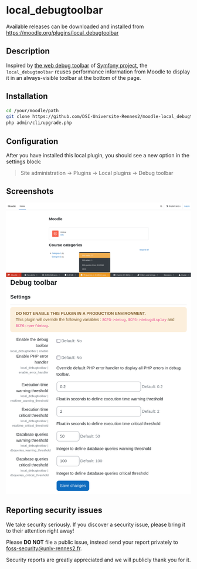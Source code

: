 # local_debugtoolbar
Available releases can be downloaded and installed from https://moodle.org/plugins/local_debugtoolbar


## Description

Inspired by [the web debug toolbar](https://symfony.com/blog/new-in-symfony-2-8-redesigned-web-debug-toolbar) of [Symfony project](https://symfony.com/), the `local_debugtoolbar` reuses performance information from Moodle to display it in an always-visible toolbar at the bottom of the page.


## Installation

```bash
cd /your/moodle/path
git clone https://github.com/DSI-Universite-Rennes2/moodle-local_debugtoolbar local/debugtoolbar
php admin/cli/upgrade.php
```


## Configuration
After you have installed this local plugin, you should see a new option in the settings block:
> Site administration -> Plugins -> Local plugins -> Debug toolbar


## Screenshots
![DebugToolbar on homepage](.github/screenshots/screenshot001.png)
![Admin settings page](.github/screenshots/screenshot002.png)


## Reporting security issues

We take security seriously. If you discover a security issue, please bring it
to their attention right away!

Please **DO NOT** file a public issue, instead send your report privately to
[foss-security@univ-rennes2.fr](mailto:foss-security@univ-rennes2.fr).

Security reports are greatly appreciated and we will publicly thank you for it.
